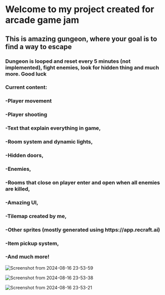 <h1>Welcome to my project created for arcade game jam</h1>
<h2>This is amazing gungeon, where your goal is to find a way to escape</h2>
<h3>Dungeon is looped and reset every 5 minutes (not implemented), fight enemies, look for hidden thing and much more. Good luck</h3>
<h3>Current content:</h3>
<h3>-Player movement</h3>
<h3>-Player shooting</h3>
<h3>-Text that explain everything in game,</h3>
<h3>-Room system and dynamic lights,</h3>
<h3>-Hidden doors,</h3>
<h3>-Enemies,</h3>
<h3>-Rooms that close on player enter and open when all enemies are killed,</h3>
<h3>-Amazing UI,</h3>
<h3>-Tilemap created by me,</h3>
<h3>-Other sprites (mostly generated using https://app.recraft.ai)</h3>
<h3>-Item pickup system,</h3>
<h3>-And much more!</h3>


![Screenshot from 2024-08-16 23-53-59](https://cloud-eiiflhwmn-hack-club-bot.vercel.app/2358736883-df51c8cc-04c9-4bd2-acc9-9c9dfebaa399.png)

![Screenshot from 2024-08-16 23-53-38](https://cloud-eiiflhwmn-hack-club-bot.vercel.app/1358736893-bfb8868f-df7c-45a9-96cb-00a4bf625f59.png)

![Screenshot from 2024-08-16 23-53-21](https://cloud-eiiflhwmn-hack-club-bot.vercel.app/2358736883-df51c8cc-04c9-4bd2-acc9-9c9dfebaa399.png)
